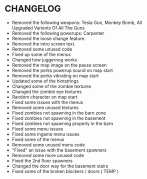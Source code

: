 # CHANGELOG

- Removed the following weapons: Tesla Gun, Monkey Bomb, All Upgraded Varients Of All The Guns
- Removed the following powerups: Carpenter
- Removed the loose change feature.
- Removed the intro screen text.
- Removed some unused code
- Fixed up some of the menus
- Changed how juggernog works
- Removed the map image on the pause screen
- Removed the perks powerup sound on map start
- Removed the perks vibrating on map start
- Updated some of the hintstrings
- Changed some of the zombie textures
- Changed the zombie eye textures
- Random character on map start
- Fixed some issues with the menus
- Removed some unused textures
- Fixed zombies not spawning in the barn zone
- Fixed zombies not spawning in the basement
- Fixed zombies not spawning properly in the barn
- Fixed some menu issues
- Fixed some ingame menu issues
- Fixed some of the menus
- Removed some unused menu code
- "Fixed" an issue with the basement spawners
- Removed some more unused code
- Fixed the 2nd floor spawners
- Changed the door way for the basement stairs
- Fixed some of the broken blockers / doors ( TEMP )
